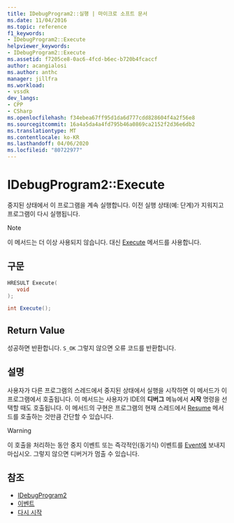```yaml
---
title: IDebugProgram2::실행 | 마이크로 소프트 문서
ms.date: 11/04/2016
ms.topic: reference
f1_keywords:
- IDebugProgram2::Execute
helpviewer_keywords:
- IDebugProgram2::Execute
ms.assetid: f7205ce8-0ac6-4fcd-b6ec-b720b4fcaccf
author: acangialosi
ms.author: anthc
manager: jillfra
ms.workload:
- vssdk
dev_langs:
- CPP
- CSharp
ms.openlocfilehash: f34ebea67ff95d1da6d777cdd828604f4a2f56e8
ms.sourcegitcommit: 16a4a5da4a4fd795b46a0869ca2152f2d36e6db2
ms.translationtype: MT
ms.contentlocale: ko-KR
ms.lasthandoff: 04/06/2020
ms.locfileid: "80722977"
---
```

# <a name="idebugprogram2execute"></a>IDebugProgram2::Execute
중지된 상태에서 이 프로그램을 계속 실행합니다. 이전 실행 상태(예: 단계)가 지워지고 프로그램이 다시 실행됩니다.

> [!NOTE]
> 이 메서드는 더 이상 사용되지 않습니다. 대신 [Execute](../../../extensibility/debugger/reference/idebugprocess3-execute.md) 메서드를 사용합니다.

## <a name="syntax"></a>구문

```cpp
HRESULT Execute(
   void
);
```

```csharp
int Execute();
```

## <a name="return-value"></a>Return Value
 성공하면 반환합니다. `S_OK` 그렇지 않으면 오류 코드를 반환합니다.

## <a name="remarks"></a>설명
 사용자가 다른 프로그램의 스레드에서 중지된 상태에서 실행을 시작하면 이 메서드가 이 프로그램에서 호출됩니다. 이 메서드는 사용자가 IDE의 **디버그** 메뉴에서 **시작** 명령을 선택할 때도 호출됩니다. 이 메서드의 구현은 프로그램의 현재 스레드에서 [Resume](../../../extensibility/debugger/reference/idebugthread2-resume.md) 메서드를 호출하는 것만큼 간단할 수 있습니다.

> [!WARNING]
> 이 호출을 처리하는 동안 중지 이벤트 또는 즉각적인(동기식) 이벤트를 [Event에](../../../extensibility/debugger/reference/idebugeventcallback2-event.md) 보내지 마십시오. 그렇지 않으면 디버거가 멈출 수 있습니다.

## <a name="see-also"></a>참조
- [IDebugProgram2](../../../extensibility/debugger/reference/idebugprogram2.md)
- [이벤트](../../../extensibility/debugger/reference/idebugeventcallback2-event.md)
- [다시 시작](../../../extensibility/debugger/reference/idebugthread2-resume.md)
